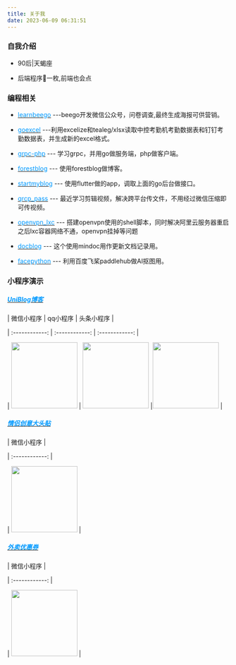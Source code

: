 ```yaml
---
title: 关于我
date: 2023-06-09 06:31:51
---
```


### 自我介绍

- 90后|天蝎座

- 后端程序🐶一枚,前端也会点

### 编程相关

- [<font color=#0099ff>learnbeego</font>](https://github.com/cjyzwg/learnbeego) ---beego开发微信公众号，问卷调查,最终生成海报可供营销。

- [<font color=#0099ff>goexcel</font>](https://github.com/cjyzwg/goexcel) ---利用excelize和tealeg/xlsx读取中控考勤机考勤数据表和钉钉考勤数据表，并生成新的excel格式。

- [<font color=#0099ff>grpc-php</font>](https://github.com/cjyzwg/grpc-php) --- 学习grpc，并用go做服务端，php做客户端。

- [<font color=#0099ff>forestblog</font>](https://github.com/cjyzwg/forestblog) --- 使用forestblog做博客。

- [<font color=#0099ff>startmyblog</font>](https://github.com/cjyzwg/startmyblog) --- 使用flutter做的app，调取上面的go后台做接口。

- [<font color=#0099ff>qrcp_pass</font>](https://github.com/cjyzwg/qrcp_pass) --- 最近学习剪辑视频，解决跨平台传文件，不用经过微信压缩即可传视频。

- [<font color=#0099ff>openvpn_lxc</font>](https://github.com/cjyzwg/openvpn_lxc) --- 搭建openvpn使用的shell脚本，同时解决阿里云服务器重启之后lxc容器网络不通，openvpn挂掉等问题

- [<font color=#0099ff>docblog</font>](http://doc.hexiefamily.xin/) --- 这个使用mindoc用作更新文档记录用。

- [<font color=#0099ff>facepython</font>](https://github.com/cjyzwg/facepython) --- 利用百度飞桨paddlehub做AI抠图用。

  

### 小程序演示

##### [<font color=#0099ff>UniBlog博客</font>](https://github.com/cjyzwg/uniblog)

| 微信小程序 | qq小程序 | 头条小程序 |

| :------------: | :------------: | :------------: |

| <img src="https://vkceyugu.cdn.bspapp.com/VKCEYUGU-aliyun-6rawjgd8tdtl4007ee/0a347020-54b3-11eb-b680-7980c8a877b8.jpg" width="150"/> | <img src="https://vkceyugu.cdn.bspapp.com/VKCEYUGU-aliyun-6rawjgd8tdtl4007ee/f30699a0-54b2-11eb-97b7-0dc4655d6e68.png" width="150" /> |<img src="https://vkceyugu.cdn.bspapp.com/VKCEYUGU-aliyun-6rawjgd8tdtl4007ee/215037b0-54d3-11eb-8ff1-d5dcf8779628.jpg" width="150" /> |

  
  

##### [<font color=#0099ff>情侣创意大头贴</font>](https://github.com/cjyzwg/uniblog)

| 微信小程序 |

| :------------: |

| <img src="https://vkceyugu.cdn.bspapp.com/VKCEYUGU-aliyun-6rawjgd8tdtl4007ee/b5ec3360-5645-11eb-b680-7980c8a877b8.png" width="150"/> |

  


##### [<font color=#0099ff>外卖优惠券</font>](https://github.com/cjyzwg/uniblog)

| 微信小程序 |

| :------------: |

| <img src="https://vkceyugu.cdn.bspapp.com/VKCEYUGU-aliyun-6rawjgd8tdtl4007ee/116bf7c0-5646-11eb-a16f-5b3e54966275.jpg" width="150"/> |


